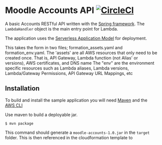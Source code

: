 # Moodle Accounts API [![CircleCI](https://circleci.com/gh/vernonsoftwaresolutions/MoodleDotAccounts.svg?style=svg)](https://circleci.com/gh/vernonsoftwaresolutions/MoodleDotAccounts)
A basic Accounts RESTful API written with the [Spring framework](https://projects.spring.io/spring-framework/). The `LambdaHandler` object is the main entry point for Lambda.

The application uses the [Serverless Application Model](https://github.com/awslabs/serverless-application-model) for deployment. 

This takes the form in two files; formation_assets.yaml and formation_env.yaml.  The 'assets' are all AWS resources that only need to be created once.  That is, API Gateway, Lambda function (not Alias' or versions), AWS certificates, and DNS name
The "env" are the environment specific resources such as Lambda aliases, Lambda versions, Lambda/Gateway Permissions, API Gateway URL Mappings, etc  

## Installation
To build and install the sample application you will need [Maven](https://maven.apache.org/) and the [AWS CLI](https://aws.amazon.com/cli/)

Use maven to build a deployable jar.
```
$ mvn package
```

This command should generate a `moodle-accounts-1.0.jar` in the `target` folder. This is then referenced in the cloudformation template to  
